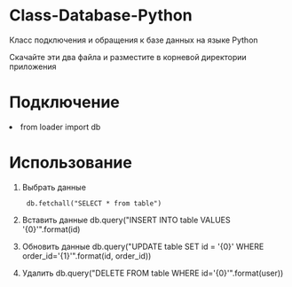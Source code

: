 # Class-Database-Python
Класс подключения и обращения к базе данных на языке Python

Скачайте эти два файла и разместите в корневой директории приложения

<h1>Подключение</h1>

<li>from loader import db

<h1>Использование</h1>

1. Выбрать данные
        
        db.fetchall("SELECT * from table")
2. Вставить данные
        db.query("INSERT INTO table VALUES '{0}'".format(id)
3. Обновить данные
        db.query("UPDATE table SET id = '{0}' WHERE order_id='{1}'".format(id, order_id))
4. Удалить
        db.query("DELETE FROM table WHERE id='{0}'".format(user))
